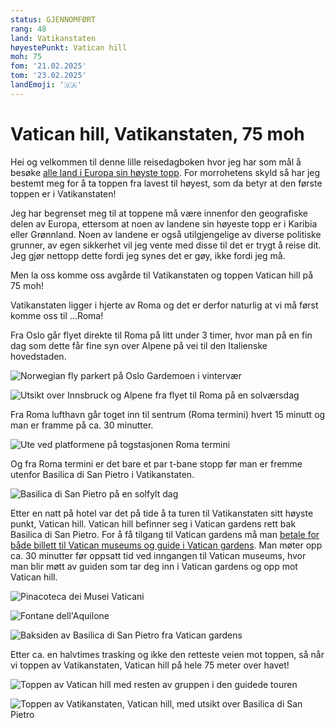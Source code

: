 ```yaml
---
status: GJENNOMFØRT
rang: 48
land: Vatikanstaten
høyestePunkt: Vatican hill
moh: 75
fom: '21.02.2025'
tom: '23.02.2025'
landEmoji: '🇻🇦'
---
```


# Vatican hill, Vatikanstaten, 75 moh
Hei og velkommen til denne lille reisedagboken hvor jeg har som mål å besøke [alle land i Europa sin høyste topp](https://en.wikipedia.org/wiki/List_of_highest_points_of_European_countries). For morrohetens skyld så har jeg bestemt meg for å ta toppen fra lavest til høyest, som da betyr at den første toppen er i Vatikanstaten!

Jeg har begrenset meg til at toppene må være innenfor den geografiske delen av Europa, ettersom at noen av landene sin høyeste topp er i Karibia eller Grønnland. Noen av landene er også utilgjengelige av diverse politiske grunner, av egen sikkerhet vil jeg vente med disse til det er trygt å reise dit. Jeg gjør nettopp dette fordi jeg synes det er gøy, ikke fordi jeg må.

Men la oss komme oss avgårde til Vatikanstaten og toppen Vatican hill på 75 moh!

Vatikanstaten ligger i hjerte av Roma og det er derfor naturlig at vi må først komme oss til ...Roma!

Fra Oslo går flyet direkte til Roma på litt under 3 timer, hvor man på en fin dag som dette får fine syn over Alpene på vei til den Italienske hovedstaden.

![Norwegian fly parkert på Oslo Gardemoen i vintervær](../../assets/48_vatikanstaten/fly/fly-oslo-roma.jpg)

![Utsikt over Innsbruck og Alpene fra flyet til Roma på en solværsdag](../../assets/48_vatikanstaten/fly/innsbruck-fra-lufta.jpg)

Fra Roma lufthavn går toget inn til sentrum (Roma termini) hvert 15 minutt og man er framme på ca. 30 minutter.

![Ute ved platformene på togstasjonen Roma termini](../../assets/48_vatikanstaten/roma/roma-termini.jpg)

Og fra Roma termini er det bare et par t-bane stopp før man er fremme utenfor Basilica di San Pietro i Vatikanstaten.

![Basilica di San Pietro på en solfylt dag](../../assets/48_vatikanstaten/vatikanstaten/basilica-di-san-pietro-zoomet.jpg)

Etter en natt på hotel var det på tide å ta turen til Vatikanstaten sitt høyste punkt, Vatican hill. Vatican hill befinner seg i Vatican gardens rett bak Basilica di San Pietro. For å få tilgang til Vatican gardens må man [betale for både billett til Vatican museums og guide i Vatican gardens](https://tickets.museivaticani.va/home/calendar/visit/Giardini-Vaticani). Man møter opp ca. 30 minutter før oppsatt tid ved inngangen til Vatican museums, hvor man blir møtt av guiden som tar deg inn i Vatican gardens og opp mot Vatican hill.

![Pinacoteca dei Musei Vaticani](../../assets/48_vatikanstaten/vatikanstaten/pinacoteca-dei-musei-vaticani.jpg)

![Fontane dell'Aquilone](../../assets/48_vatikanstaten/vatikanstaten/fontana-dell-aquilone.jpg)

![Baksiden av Basilica di San Pietro fra Vatican gardens](../../assets/48_vatikanstaten/vatikanstaten/baksiden-av-basilica-di-san-pietro.jpg)

Etter ca. en halvtimes trasking og ikke den retteste veien mot toppen, så når vi toppen av Vatikanstaten, Vatican hill på hele 75 meter over havet! 

![Toppen av Vatican hill med resten av gruppen i den guidede touren](../../assets/48_vatikanstaten/vatikanstaten/toppen-av-vatican-hill.jpg)

![Toppen av Vatikanstaten, Vatican hill, med utsikt over Basilica di San Pietro](../../assets/48_vatikanstaten/vatikanstaten/utsikten-fra-vatican-hill.jpg)

